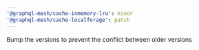 ```yaml
---
'@graphql-mesh/cache-inmemory-lru': minor
'@graphql-mesh/cache-localforage': patch
---
```


Bump the versions to prevent the conflict between older versions
